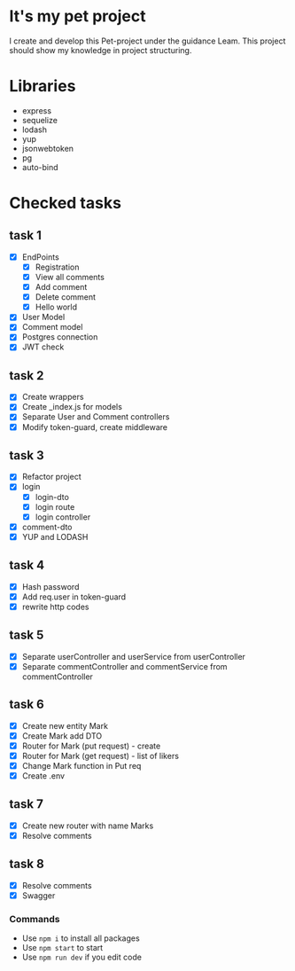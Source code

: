 ﻿# It's my pet project
I create and develop this Pet-project under the guidance Leam.
This project should show my knowledge in project structuring.

# Libraries
- express
- sequelize
- lodash
- yup
- jsonwebtoken
- pg
- auto-bind

# Checked tasks
## task 1
- [x] EndPoints
    - [x] Registration
    - [x] View all comments
    - [x] Add comment
    - [x] Delete comment
    - [x] Hello world
- [x] User Model
- [x] Comment model
- [x] Postgres connection
- [x] JWT check

## task 2
- [x] Create wrappers
- [x] Create _index.js for models
- [x] Separate User and Comment controllers
- [x] Modify token-guard, create middleware

## task 3
- [x] Refactor project
- [x] login
    - [x] login-dto
    - [x] login route
    - [x] login controller
- [x] comment-dto
- [x] YUP and LODASH

## task 4 
- [x] Hash password
- [x] Add req.user in token-guard
- [x] rewrite http codes

## task 5 
- [x] Separate userController and userService from userController
- [x] Separate commentController and commentService from commentController

## task 6 
- [x] Create new entity Mark
- [x] Create Mark add DTO
- [x] Router for Mark (put request) - create
- [x] Router for Mark (get request) - list of likers
- [x] Change Mark function in Put req
- [x] Create .env

## task 7 
- [x] Create new router with name Marks 
- [x] Resolve comments

## task 8
- [x] Resolve comments
- [x] Swagger

### Commands
- Use ```npm i``` to install all packages
- Use ```npm start``` to start
- Use ```npm run dev``` if you edit code